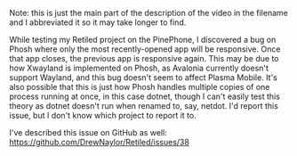 Note: this is just the main part of the description of the video in the filename and I abbreviated it so it may take longer to find.

While testing my Retiled project on the PinePhone, I discovered a bug on Phosh where only the most recently-opened app will be responsive. Once that app closes, the previous app is responsive again. This may be due to how Xwayland is implemented on Phosh, as Avalonia currently doesn't support Wayland, and this bug doesn't seem to affect Plasma Mobile. It's also possible that this is just how Phosh handles multiple copies of one process running at once, in this case dotnet, though I can't easily test this theory as dotnet doesn't run when renamed to, say, netdot. I'd report this issue, but I don't know which project to report it to.

I've described this issue on GitHub as well:
https://github.com/DrewNaylor/Retiled/issues/38
